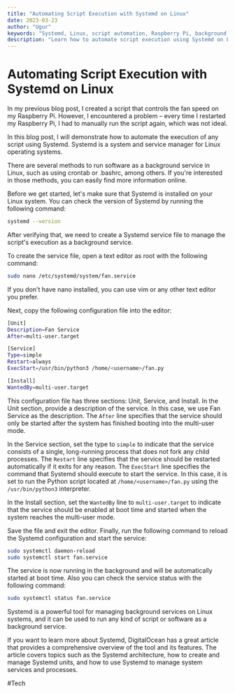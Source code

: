 ```yaml
---
title: "Automating Script Execution with Systemd on Linux"
date: 2023-03-23
author: "Ugur"
keywords: "Systemd, Linux, script automation, Raspberry Pi, background services"
description: "Learn how to automate script execution using Systemd on Linux, with practical examples on running background services."
---
```


# Automating Script Execution with Systemd on Linux

In my previous blog post, I created a script that controls the fan speed on my Raspberry Pi. However, I encountered a problem – every time I restarted my Raspberry Pi, I had to manually run the script again, which was not ideal.

In this blog post, I will demonstrate how to automate the execution of any script using Systemd. Systemd is a system and service manager for Linux operating systems.

There are several methods to run software as a background service in Linux, such as using crontab or .bashrc, among others. If you're interested in those methods, you can easily find more information online.

Before we get started, let's make sure that Systemd is installed on your Linux system. You can check the version of Systemd by running the following command:

```bash
systemd --version
```

After verifying that, we need to create a Systemd service file to manage the script's execution as a background service.

To create the service file, open a text editor as root with the following command:

```bash
sudo nano /etc/systemd/system/fan.service
```

If you don't have nano installed, you can use vim or any other text editor you prefer.

Next, copy the following configuration file into the editor:

```bash
[Unit]
Description=Fan Service
After=multi-user.target

[Service]
Type=simple
Restart=always
ExecStart=/usr/bin/python3 /home/<username>/fan.py

[Install]
WantedBy=multi-user.target
```

This configuration file has three sections: Unit, Service, and Install. In the Unit section, provide a description of the service. In this case, we use Fan Service as the description. The `After` line specifies that the service should only be started after the system has finished booting into the multi-user mode.

In the Service section, set the type to `simple` to indicate that the service consists of a single, long-running process that does not fork any child processes. The `Restart` line specifies that the service should be restarted automatically if it exits for any reason. The `ExecStart` line specifies the command that Systemd should execute to start the service. In this case, it is set to run the Python script located at `/home/<username>/fan.py` using the `/usr/bin/python3` interpreter.

In the Install section, set the `WantedBy` line to `multi-user.target` to indicate that the service should be enabled at boot time and started when the system reaches the multi-user mode.

Save the file and exit the editor. Finally, run the following command to reload the Systemd configuration and start the service:

```bash
sudo systemctl daemon-reload
sudo systemctl start fan.service
```

The service is now running in the background and will be automatically started at boot time. Also you can check the service status with the following command:

```bash
sudo systemctl status fan.service
```

Systemd is a powerful tool for managing background services on Linux systems, and it can be used to run any kind of script or software as a background service.

If you want to learn more about Systemd, DigitalOcean has a great article that provides a comprehensive overview of the tool and its features. The article covers topics such as the Systemd architecture, how to create and manage Systemd units, and how to use Systemd to manage system services and processes.

#Tech
